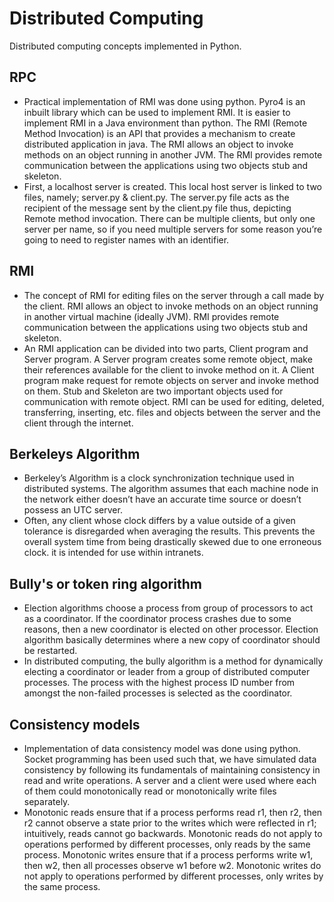 # Distributed Computing

Distributed computing concepts implemented in Python.

## RPC
* Practical implementation of RMI was done using python. Pyro4 is an inbuilt library which can be used to implement RMI. It is easier to implement RMI in a Java environment than python. The RMI (Remote Method Invocation) is an API that provides a mechanism to create distributed application in java. The RMI allows an object to invoke methods on an object running in another JVM. The RMI provides remote communication between the applications using two objects stub and skeleton.
* First, a localhost server is created. This local host server is linked to two files, namely; server.py & client.py. The server.py file acts as the recipient of the message sent by the client.py file thus, depicting Remote method invocation. There can be multiple clients, but only one server per name, so if you need multiple servers for some reason you’re going to need to register names with an identifier.

## RMI
* The concept of RMI for editing files on the server through a call made by the client. RMI allows an object to invoke methods on an object running in another virtual machine (ideally JVM). RMI provides remote communication between the applications using two objects stub and skeleton.
* An RMI application can be divided into two parts, Client program and Server program. A Server program creates some remote object, make their references available for the client to invoke method on it. A Client program make request for remote objects on server and invoke method on them. Stub and Skeleton are two important objects used for communication with remote object. RMI can be used for editing, deleted, transferring, inserting, etc. files and objects between the server and the client through the internet. 

## Berkeleys Algorithm
* Berkeley’s Algorithm is a clock synchronization technique used in distributed systems. The algorithm assumes that each machine node in the network either doesn’t have an accurate time source or doesn’t possess an UTC server.
* Often, any client whose clock differs by a value outside of a given tolerance is disregarded when averaging the results. This prevents the overall system time from being drastically skewed due to one erroneous clock. it is intended for use within intranets.

## Bully's or token ring algorithm
* Election algorithms choose a process from group of processors to act as a coordinator. If the coordinator process crashes due to some reasons, then a new coordinator is elected on other processor. Election algorithm basically determines where a new copy of coordinator should be restarted.
* In distributed computing, the bully algorithm is a method for dynamically electing a coordinator or leader from a group of distributed computer processes. The process with the highest process ID number from amongst the non-failed processes is selected as the coordinator.

## Consistency models
* Implementation of data consistency model was done using python. Socket programming has been used such that, we have simulated data consistency by following its fundamentals of maintaining consistency in read and write operations. A server and a client were used where each of them could monotonically read or monotonically write files separately.
* Monotonic reads ensure that if a process performs read r1, then r2, then r2 cannot observe a state prior to the writes which were reflected in r1; intuitively, reads cannot go backwards. Monotonic reads do not apply to operations performed by different processes, only reads by the same process.
Monotonic writes ensure that if a process performs write w1, then w2, then all processes observe w1 before w2. Monotonic writes do not apply to operations performed
by different processes, only writes by the same process.



